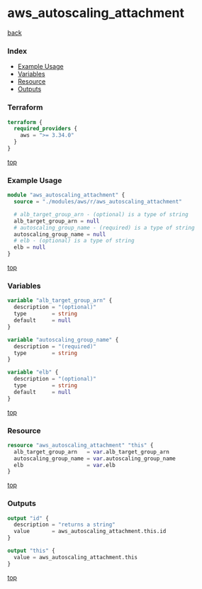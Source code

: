 # aws_autoscaling_attachment

[back](../aws.md)

### Index

- [Example Usage](#example-usage)
- [Variables](#variables)
- [Resource](#resource)
- [Outputs](#outputs)

### Terraform

```terraform
terraform {
  required_providers {
    aws = ">= 3.34.0"
  }
}
```

[top](#index)

### Example Usage

```terraform
module "aws_autoscaling_attachment" {
  source = "./modules/aws/r/aws_autoscaling_attachment"

  # alb_target_group_arn - (optional) is a type of string
  alb_target_group_arn = null
  # autoscaling_group_name - (required) is a type of string
  autoscaling_group_name = null
  # elb - (optional) is a type of string
  elb = null
}
```

[top](#index)

### Variables

```terraform
variable "alb_target_group_arn" {
  description = "(optional)"
  type        = string
  default     = null
}

variable "autoscaling_group_name" {
  description = "(required)"
  type        = string
}

variable "elb" {
  description = "(optional)"
  type        = string
  default     = null
}
```

[top](#index)

### Resource

```terraform
resource "aws_autoscaling_attachment" "this" {
  alb_target_group_arn   = var.alb_target_group_arn
  autoscaling_group_name = var.autoscaling_group_name
  elb                    = var.elb
}
```

[top](#index)

### Outputs

```terraform
output "id" {
  description = "returns a string"
  value       = aws_autoscaling_attachment.this.id
}

output "this" {
  value = aws_autoscaling_attachment.this
}
```

[top](#index)